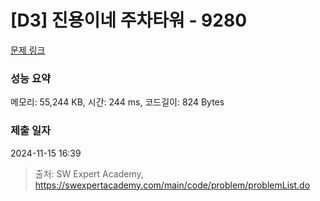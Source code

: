 # [D3] 진용이네 주차타워 - 9280 

[문제 링크](https://swexpertacademy.com/main/code/problem/problemDetail.do?contestProbId=AW9j74FacD0DFAUY) 

### 성능 요약

메모리: 55,244 KB, 시간: 244 ms, 코드길이: 824 Bytes

### 제출 일자

2024-11-15 16:39



> 출처: SW Expert Academy, https://swexpertacademy.com/main/code/problem/problemList.do